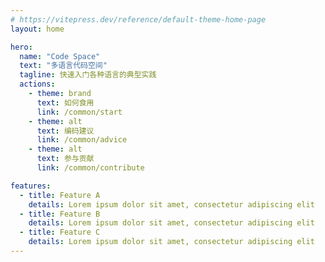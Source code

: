 ```yaml
---
# https://vitepress.dev/reference/default-theme-home-page
layout: home

hero:
  name: "Code Space"
  text: "多语言代码空间"
  tagline: 快速入门各种语言的典型实践
  actions:
    - theme: brand
      text: 如何食用
      link: /common/start
    - theme: alt
      text: 编码建议
      link: /common/advice
    - theme: alt
      text: 参与贡献
      link: /common/contribute

features:
  - title: Feature A
    details: Lorem ipsum dolor sit amet, consectetur adipiscing elit
  - title: Feature B
    details: Lorem ipsum dolor sit amet, consectetur adipiscing elit
  - title: Feature C
    details: Lorem ipsum dolor sit amet, consectetur adipiscing elit
---
```


